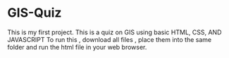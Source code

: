 # GIS-Quiz
This is my first project.
This is a quiz on GIS using basic HTML, CSS, AND JAVASCRIPT
To run this , download all files , place them into the same folder and run the html file in your web browser.
